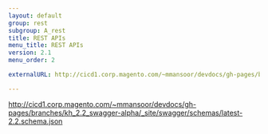 ```yaml
---
layout: default
group: rest
subgroup: A_rest
title: REST APIs
menu_title: REST APIs
version: 2.1
menu_order: 2

externalURL: http://cicd1.corp.magento.com/~mmansoor/devdocs/gh-pages/branches/kh_2.2_swagger-alpha/_site/index_22.html

---
```


http://cicd1.corp.magento.com/~mmansoor/devdocs/gh-pages/branches/kh_2.2_swagger-alpha/_site/swagger/schemas/latest-2.2.schema.json
